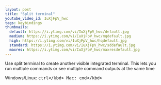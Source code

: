 ```yaml
---
layout: post
title: "Split terminal"
youtube_video_id: IuXjFpV_hwc
tags: keybindings
thumbnails:
  default: https://i.ytimg.com/vi/IuXjFpV_hwc/default.jpg
  medium: https://i.ytimg.com/vi/IuXjFpV_hwc/mqdefault.jpg
  high: https://i.ytimg.com/vi/IuXjFpV_hwc/hqdefault.jpg
  standard: https://i.ytimg.com/vi/IuXjFpV_hwc/sddefault.jpg
  maxres: https://i.ytimg.com/vi/IuXjFpV_hwc/maxresdefault.jpg
---
```


Use split terminal to create another visible integrated terminal. This lets you run multiple commands or see multiple command outputs at the same time 

Windows/Linux: <kbd>ctrl</kbd><kbd>\</kbd>
Mac: <kbd>cmd</kbd><kbd>\</kbd>
